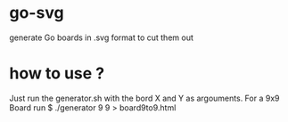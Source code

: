 # go-svg
generate Go boards in .svg format to cut them out

# how to use ?

Just run the generator.sh with the bord X and Y as argouments.
For a 9x9 Board run 
$ ./generator 9 9 > board9to9.html



